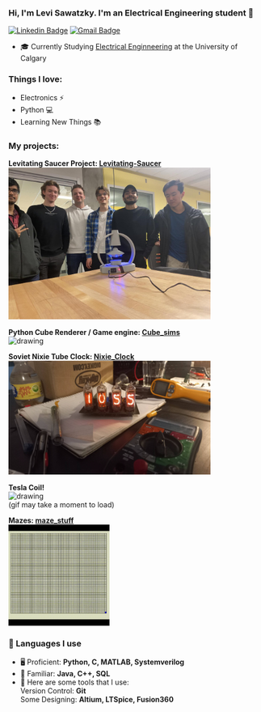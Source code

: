 

<!--
**levisawatz/levisawatz** is a ✨ _special_ ✨ repository because its `README.md` (this file) appears on your GitHub profile.

Here are some ideas to get you started:

- 🔭 I’m currently working on ...
- 🌱 I’m currently learning ...
- 👯 I’m looking to collaborate on ...
- 🤔 I’m looking for help with ...
- 💬 Ask me about ...
- 📫 How to reach me: ...
- 😄 Pronouns: ...
- ⚡ Fun fact: ...
-->
<!-- <h3> Hi, I'm Levi Sawatzky 👋</h3> -->
### Hi, I'm Levi Sawatzky. I'm an Electrical Engineering student 👋
[![Linkedin Badge](https://img.shields.io/badge/-Levi_Sawatzky-blue?style=flat-square&logo=Linkedin&logoColor=white&link=https://www.linkedin.com/in/levi-sawatzky-14b0a3234/)](https://www.linkedin.com/in/levi-sawatzky-14b0a3234/)
[![Gmail Badge](https://img.shields.io/badge/-levisawatz@gmail.com-c14438?style=flat-square&logo=Gmail&logoColor=white&link=mailto:levisawatz@gmail.com)](mailto:levisawatz@gmail.com) 

- 🎓 Currently Studying <a href="https://schulich.ucalgary.ca/electrical-software/">Electrical Enginneering</a> at the University of Calgary


### Things I love:

- Electronics ⚡
- Python  💻
- Learning New Things 📚

### My projects:  
**Levitating Saucer Project: <a href="https://github.com/levisawatz/Levitating-Saucer/">Levitating-Saucer</a>**  
<img src="https://github.com/levisawatz/Levitating-Saucer/blob/main/images/the%20saucer%20team.jpg" alt="drawing" width="400"/>

**Python Cube Renderer / Game engine: <a href="https://github.com/levisawatz/Cube_sims/">Cube_sims</a>**  
<img src="https://github.com/levisawatz/Cube_sims/blob/main/screenshots/cubes-cropped.gif" alt="drawing" width="400"/>

**Soviet Nixie Tube Clock: <a href="https://github.com/levisawatz/Nixie_Clock/">Nixie_Clock</a>**  
<img src="https://github.com/levisawatz/Nixie_Clock/blob/main/images/nixie clock.jpg" alt="drawing" width="400"/>

**Tesla Coil!**  
<img src="https://github.com/levisawatz/Levitating-Saucer/blob/main/images/tesla_big_secondary2.gif" alt="drawing" width="400"/>  
(gif may take a moment to load)  

**Mazes: <a href="https://github.com/levisawatz/maze_stuff/">maze_stuff</a>**  
<img src="https://github.com/levisawatz/maze_stuff/blob/main/images/mazegrid.gif" alt="drawing" width="200"/>

### 💬 Languages I use

 - 🖥 Proficient:
    **Python, C, MATLAB, Systemverilog**
 - 💭 Familiar:
    **Java, C++, SQL**
 - 🔨 Here are some tools that I use:
    <br>
    Version Control: **Git**
    <br>
    Some Designing: **Altium, LTSpice, Fusion360**
    <br>
    
 
